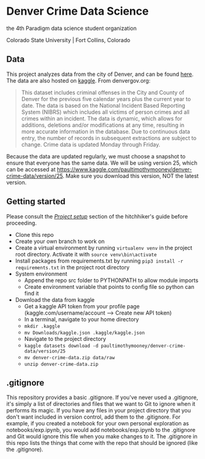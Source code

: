 # Denver Crime Data Science
the 4th Paradigm data science student organization

Colorado State University | Fort Collins, Colorado

## Data
This project analyzes data from the city of Denver, and can be found [here](https://www.denvergov.org/opendata/dataset/city-and-county-of-denver-crime). The data are also hosted on [kaggle](https://www.kaggle.com/paultimothymooney/denver-crime-data). From denvergov.org:

>This dataset includes criminal offenses in the City and County of Denver for the previous five calendar years plus the current year to date. The data is based on the National Incident Based Reporting System (NIBRS) which includes all victims of person crimes and all crimes within an incident. The data is dynamic, which allows for additions, deletions and/or modifications at any time, resulting in more accurate information in the database. Due to continuous data entry, the number of records in subsequent extractions are subject to change. Crime data is updated Monday through Friday.

Because the data are updated regularly, we must choose a snapshot to ensure that everyone has the same data. We will be using version 25, which can be accessed at https://www.kaggle.com/paultimothymooney/denver-crime-data/version/25. Make sure you download this version, NOT the latest version.

## Getting started
Please consult the [*Project setup*](https://github.com/the4thparadigm/hitchhikers_guide/tree/master/ds_projects/project_set_up) section of the hitchhiker's guide before proceeding. 
* Clone this repo 
* Create your own branch to work on
* Create a virtual environment by running `virtualenv venv` in the project root directory. Activate it with `source venv\bin\activate`
* Install packages from requirements.txt by running `pip3 install -r requirements.txt` in the project root directory
* System environment
  * Append the repo src folder to PYTHONPATH to allow module imports
  * Create environment variable that points to config file so python can find it
* Download the data from kaggle
  * Get a kaggle API token from your profile page (kaggle.com/username/account --> Create new API token)
  * In a terminal, navigate to your home directory
  * `mkdir .kaggle`
  * `mv Downloads/kaggle.json .kaggle/kaggle.json`
  * Navigate to the project directory
  * `kaggle datasets download -d paultimothymooney/denver-crime-data/version/25`
  * `mv denver-crime-data.zip data/raw`
  * `unzip denver-crime-data.zip`
  
## .gitignore
This repository provides a basic .gitignore. If you've never used a .gitignore, it's simply a list of directories and files that we want to Git to ignore when it performs its magic. If you have any files in your project directory that you don't want included in version control, add them to the .gitignore. For example, if you created a notebook for your own personal exploration as notebooks/exp.ipynb, you would add notebooks/exp.ipynb to the .gitignore and Git would ignore this file when you make changes to it. The .gitignore in this repo lists the things that come with the repo that should be ignored (like the .gitignore).
